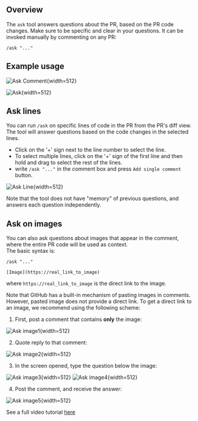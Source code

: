 ## Overview

The `ask` tool answers questions about the PR, based on the PR code changes. Make sure to be specific and clear in your questions.
It can be invoked manually by commenting on any PR:
```
/ask "..."
```

## Example usage

![Ask Comment](https://codium.ai/images/ai_pr_agent/ask_comment.png){width=512}

![Ask](https://codium.ai/images/ai_pr_agent/ask.png){width=512}

## Ask lines

You can run `/ask` on specific lines of code in the PR from the PR's diff view. The tool will answer questions based on the code changes in the selected lines.
- Click on the '+' sign next to the line number to select the line.
- To select multiple lines, click on the '+' sign of the first line and then hold and drag to select the rest of the lines. 
- write `/ask "..."` in the comment box and press `Add single comment` button.

![Ask Line](https://codium.ai/images/ai_pr_agent/Ask_line.png){width=512}

Note that the tool does not have "memory" of previous questions, and answers each question independently.

## Ask on images

You can also ask questions about images that appear in the comment, where the entire PR code will be used as context.
<br>
The basic syntax is:
```
/ask "..."

[Image](https://real_link_to_image)
```
where `https://real_link_to_image` is the direct link to the image.

Note that GitHub has a built-in mechanism of pasting images in comments. However, pasted image does not provide a direct link.
To get a direct link to an image, we recommend using the following scheme:

1) First, post a comment that contains **only** the image:

![Ask image1](https://codium.ai/images/ai_pr_agent/ask_images1.png){width=512}

2) Quote reply to that comment:

![Ask image2](https://codium.ai/images/ai_pr_agent/ask_images2.png){width=512}

3) In the screen opened, type the question below the image:

![Ask image3](https://codium.ai/images/ai_pr_agent/ask_images3.png){width=512}
![Ask image4](https://codium.ai/images/ai_pr_agent/ask_images4.png){width=512}

4) Post the comment, and receive the answer:

![Ask image5](https://codium.ai/images/ai_pr_agent/ask_images5.png){width=512}


See a full video tutorial [here](https://codium.ai/images/ai_pr_agent/ask_image_video.mov)
